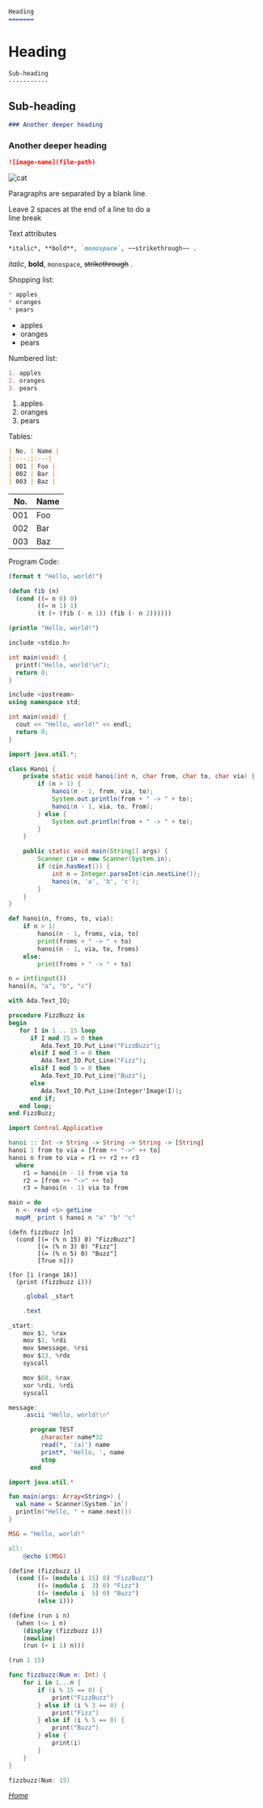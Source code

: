 ```markdown
Heading
=======
```

Heading
=======

```markdown
Sub-heading
-----------
```

Sub-heading
-----------

```markdown
### Another deeper heading
```

### Another deeper heading

```markdown
![image-name](file-path)
```

![cat](https://github.com/fireflower0/react-gh-pages-lisp/blob/master/src/Pages/Blogs/Sample/cat.jpg?raw=true)

Paragraphs are separated
by a blank line.

Leave 2 spaces at the end of a line to do a  
line break

Text attributes

```markdown
*italic*, **bold**, `monospace`, ~~strikethrough~~ .
```

*italic*, **bold**, 
`monospace`, ~~strikethrough~~ .

Shopping list:

```markdown
* apples
* oranges
* pears
```

  * apples
  * oranges
  * pears

Numbered list:

```markdown
1. apples
2. oranges
3. pears
```

  1. apples
  2. oranges
  3. pears

Tables:

```markdown
| No. | Name |
|:---:|:---|
| 001 | Foo |
| 002 | Bar |
| 003 | Baz |
```

| No. | Name |
|:---:|:---|
| 001 | Foo |
| 002 | Bar |
| 003 | Baz |

Program Code:

```commonlisp
(format t "Hello, world!")
```

```commonlisp
(defun fib (n)
  (cond ((= n 0) 0)
        ((= n 1) 1)
        (t (+ (fib (- n 1)) (fib (- n 2))))))
```

```clojure
(println "Hello, world!")
```

```c
include <stdio.h>

int main(void) {
  printf("Hello, world!\n");
  return 0;
}
```

```cpp
include <iostream>
using namespace std;

int main(void) {
  cout << "Hello, world!" << endl;
  return 0;
}
```

```java
import java.util.*;

class Hanoi {
    private static void hanoi(int n, char from, char to, char via) {
        if (n > 1) {
            hanoi(n - 1, from, via, to);
            System.out.println(from + " -> " + to);
            hanoi(n - 1, via, to, from);
        } else {
            System.out.println(from + " -> " + to);
        }
    }

    public static void main(String[] args) {
        Scanner cin = new Scanner(System.in);
        if (cin.hasNext()) {
            int n = Integer.parseInt(cin.nextLine());
            hanoi(n, 'a', 'b', 'c');
        }
    }
}
```

```python
def hanoi(n, froms, to, via):
    if n > 1:
        hanoi(n - 1, froms, via, to)
        print(froms + " -> " + to)
        hanoi(n - 1, via, to, froms)
    else:
        print(froms + " -> " + to)

n = int(input())
hanoi(n, "a", "b", "c")
```

```ada
with Ada.Text_IO;

procedure FizzBuzz is
begin
   for I in 1 .. 15 loop
      if I mod 15 = 0 then
         Ada.Text_IO.Put_Line("FizzBuzz");
      elsif I mod 3 = 0 then
         Ada.Text_IO.Put_Line("Fizz");
      elsif I mod 5 = 0 then
         Ada.Text_IO.Put_Line("Buzz");
      else
         Ada.Text_IO.Put_Line(Integer'Image(I));
      end if;
   end loop;
end FizzBuzz;
```

```haskell
import Control.Applicative

hanoi :: Int -> String -> String -> String -> [String]
hanoi 1 from to via = [from ++ "->" ++ to]
hanoi n from to via = r1 ++ r2 ++ r3
  where
    r1 = hanoi(n - 1) from via to
    r2 = [from ++ "->" ++ to]
    r3 = hanoi(n - 1) via to from

main = do
  n <- read <$> getLine
  mapM_ print $ hanoi n "a" "b" "c"
```

```hy
(defn fizzbuzz [n]
  (cond [(= (% n 15) 0) "FizzBuzz"]
        [(= (% n 3) 0) "Fizz"]
        [(= (% n 5) 0) "Buzz"]
        [True n]))

(for [i (range 16)]
  (print (fizzbuzz i)))
```

```as
    .global _start

    .text

_start:
    mov $1, %rax
    mov $1, %rdi
    mov $message, %rsi
    mov $13, %rdx
    syscall

    mov $60, %rax
    xor %rdi, %rdi
    syscall

message:
    .ascii "Hello, world!\n"
```

```fortran
      program TEST
         character name*32
         read(*, '(a)') name
         print*, 'Hello, ', name
         stop
      end
```

```kotlin
import java.util.*

fun main(args: Array<String>) {
  val name = Scanner(System.`in`)
  println("Hello, " + name.next())
}
```

```makefile
MSG = "Hello, world!"

all:
	@echo $(MSG)
```

```scheme
(define (fizzbuzz i)
  (cond ((= (modulo i 15) 0) "FizzBuzz")
        ((= (modulo i  3) 0) "Fizz")
        ((= (modulo i  5) 0) "Buzz")
        (else i)))

(define (run i n)
  (when (<= i n)
    (display (fizzbuzz i))
    (newline)
    (run (+ i 1) n)))

(run 1 15)
```

```swift
func fizzbuzz(Num n: Int) {
    for i in 1...n {
        if (i % 15 == 0) {
            print("FizzBuzz")
        } else if (i % 3 == 0) {
            print("Fizz")
        } else if (i % 5 == 0) {
            print("Buzz")
        } else {
            print(i)
        }
    }
}

fizzbuzz(Num: 15)
```

[*Home*](https://fireflower0.github.io/react-gh-pages-lisp/index.html)
